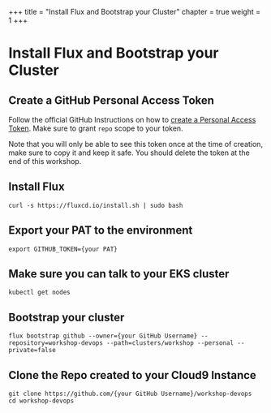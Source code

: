 +++
title = "Install Flux and Bootstrap your Cluster"
chapter = true
weight = 1
+++

# Install Flux and Bootstrap your Cluster

## Create a GitHub Personal Access Token

Follow the official GitHub Instructions on how to [create a Personal Access Token](https://docs.github.com/en/github/authenticating-to-github/keeping-your-account-and-data-secure/creating-a-personal-access-token). Make sure to grant `repo` scope to your token.

Note that you will only be able to see this token once at the time of creation, make sure to copy it and keep it safe. You should delete the token at the end of this workshop.

## Install Flux

```shell
curl -s https://fluxcd.io/install.sh | sudo bash
```

## Export your PAT to the environment

```shell
export GITHUB_TOKEN={your PAT}
```

## Make sure you can talk to your EKS cluster

```shell
kubectl get nodes
```

## Bootstrap your cluster

```shell
flux bootstrap github --owner={your GitHub Username} --repository=workshop-devops --path=clusters/workshop --personal --private=false
```

## Clone the Repo created to your Cloud9 Instance

```shell
git clone https://github.com/{your GitHub Username}/workshop-devops
cd workshop-devops
```